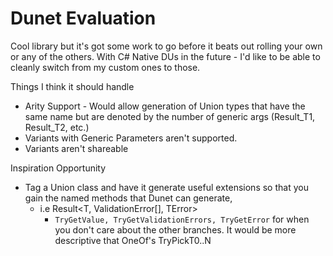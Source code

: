 # Dunet Evaluation
Cool library but it's got some work to go before it beats out rolling your own or any of the others.
With C# Native DUs in the future - I'd like to be able to cleanly switch from my custom ones to those.

Things I think it should handle
- Arity Support - Would allow generation of Union types that have the same name but are denoted by the number of generic args (Result_T1, Result_T2, etc.)
- Variants with Generic Parameters aren't supported. 
- Variants aren't shareable

Inspiration Opportunity
- Tag a Union class and have it generate useful extensions so that you gain the named methods that Dunet can generate,
  - i.e Result<T, ValidationError[], TError>
    - `TryGetValue, TryGetValidationErrors, TryGetError` for when you don't care about the other branches. It would be more descriptive that OneOf's TryPickT0..N